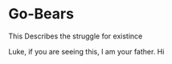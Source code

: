 # Go-Bears
This Describes the struggle for existince

Luke, if you are seeing this, I am your father.
    Hi
